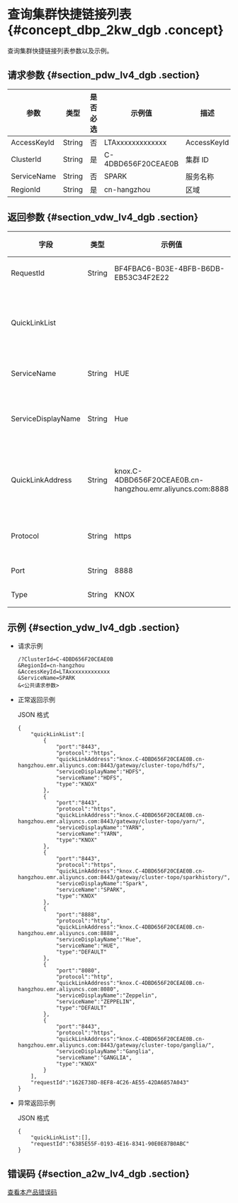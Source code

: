 # 查询集群快捷链接列表 {#concept_dbp_2kw_dgb .concept}

查询集群快捷链接列表参数以及示例。

## 请求参数 {#section_pdw_lv4_dgb .section}

|参数|类型|是否必选|示例值|描述|
|--|--|----|---|--|
|AccessKeyId|String|否|LTAxxxxxxxxxxxxx|AccessKeyId|
|ClusterId|String|是|C-4DBD656F20CEAE0B|集群 ID|
|ServiceName|String|否|SPARK|服务名称|
|RegionId|String|是|cn-hangzhou|区域|

## 返回参数 {#section_vdw_lv4_dgb .section}

|字段|类型|示例值|描述|
|--|--|---|--|
|RequestId|String|BF4FBAC6-B03E-4BFB-B6DB-EB53C34F2E22|请求 ID|
|QuickLinkList| | |快捷链接列表|
|ServiceName|String|HUE|服务名|
|ServiceDisplayName|String|Hue|服务显示名|
|QuickLinkAddress|String|knox.C-4DBD656F20CEAE0B.cn-hangzhou.emr.aliyuncs.com:8888|快捷链接地址|
|Protocol|String|https|链接协议|
|Port|String|8888|端口|
|Type|String|KNOX|类型|

## 示例 {#section_ydw_lv4_dgb .section}

-   请求示例

    ```
    /?ClusterId=C-4DBD656F20CEAE0B
    &RegionId=cn-hangzhou
    &AccessKeyId=LTAxxxxxxxxxxxxx
    &ServiceName=SPARK
    &<公共请求参数>
    ```

-   正常返回示例

    JSON 格式

    ```
    {
    	"quickLinkList":[
    		{
    			"port":"8443",
    			"protocol":"https",
    			"quickLinkAddress":"knox.C-4DBD656F20CEAE0B.cn-hangzhou.emr.aliyuncs.com:8443/gateway/cluster-topo/hdfs/",
    			"serviceDisplayName":"HDFS",
    			"serviceName":"HDFS",
    			"type":"KNOX"
    		},
    		{
    			"port":"8443",
    			"protocol":"https",
    			"quickLinkAddress":"knox.C-4DBD656F20CEAE0B.cn-hangzhou.emr.aliyuncs.com:8443/gateway/cluster-topo/yarn/",
    			"serviceDisplayName":"YARN",
    			"serviceName":"YARN",
    			"type":"KNOX"
    		},
    		{
    			"port":"8443",
    			"protocol":"https",
    			"quickLinkAddress":"knox.C-4DBD656F20CEAE0B.cn-hangzhou.emr.aliyuncs.com:8443/gateway/cluster-topo/sparkhistory/",
    			"serviceDisplayName":"Spark",
    			"serviceName":"SPARK",
    			"type":"KNOX"
    		},
    		{
    			"port":"8888",
    			"protocol":"http",
    			"quickLinkAddress":"knox.C-4DBD656F20CEAE0B.cn-hangzhou.emr.aliyuncs.com:8888",
    			"serviceDisplayName":"Hue",
    			"serviceName":"HUE",
    			"type":"DEFAULT"
    		},
    		{
    			"port":"8080",
    			"protocol":"http",
    			"quickLinkAddress":"knox.C-4DBD656F20CEAE0B.cn-hangzhou.emr.aliyuncs.com:8080",
    			"serviceDisplayName":"Zeppelin",
    			"serviceName":"ZEPPELIN",
    			"type":"DEFAULT"
    		},
    		{
    			"port":"8443",
    			"protocol":"https",
    			"quickLinkAddress":"knox.C-4DBD656F20CEAE0B.cn-hangzhou.emr.aliyuncs.com:8443/gateway/cluster-topo/ganglia/",
    			"serviceDisplayName":"Ganglia",
    			"serviceName":"GANGLIA",
    			"type":"KNOX"
    		}
    	],
    	"requestId":"162E738D-8EF8-4C26-AE55-42DA6857A043"
    }
    ```

-   异常返回示例

    JSON 格式

    ```
    {
    	"quickLinkList":[],
    	"requestId":"6385E55F-0193-4E16-8341-90E0E87B0ABC"
    }
    ```


## 错误码 {#section_a2w_lv4_dgb .section}

[查看本产品错误码](https://error-center.alibabacloud.com/status/product/Emr)

